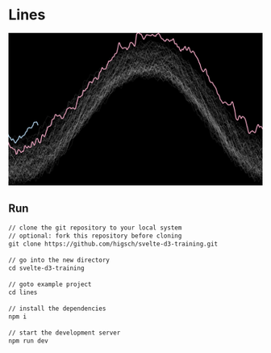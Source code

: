 # Lines

![Project preview](./preview.png)


## Run

```
// clone the git repository to your local system
// optional: fork this repository before cloning
git clone https://github.com/higsch/svelte-d3-training.git

// go into the new directory
cd svelte-d3-training

// goto example project
cd lines

// install the dependencies
npm i

// start the development server
npm run dev
```
